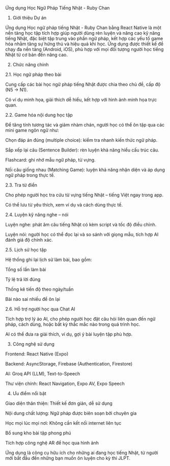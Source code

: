 Ứng dụng Học Ngữ Pháp Tiếng Nhật - Ruby Chan
1. Giới thiệu Dự án

Ứng dụng Học ngữ pháp tiếng Nhật - Ruby Chan bằng React Native là một nền tảng học tập tích hợp giúp người dùng rèn luyện và nâng cao kỹ năng tiếng Nhật, đặc biệt tập trung vào phần ngữ pháp, kết hợp các yếu tố game hóa nhằm tăng sự hứng thú và hiệu quả khi học. Ứng dụng được thiết kế để chạy đa nền tảng (Android, iOS), phù hợp với mọi đối tượng người học tiếng Nhật từ cơ bản đến nâng cao.

2. Chức năng chính

2.1. Học ngữ pháp theo bài
   
Cung cấp các bài học ngữ pháp tiếng Nhật được chia theo chủ đề, cấp độ (N5 → N1).

Có ví dụ minh họa, giải thích dễ hiểu, kết hợp với hình ảnh minh họa trực quan.

2.2. Game hóa nội dung học tập

Để tăng tính tương tác và giảm nhàm chán, người học có thể ôn tập qua các mini game ngôn ngữ như:

Chọn đáp án đúng (multiple choice): kiểm tra nhanh kiến thức ngữ pháp.

Sắp xếp lại câu (Sentence Builder): rèn luyện khả năng hiểu cấu trúc câu.

Flashcard: ghi nhớ mẫu ngữ pháp, từ vựng.

Nối câu giống nhau (Matching Game): luyện khả năng nhận diện và áp dụng ngữ pháp trong thực tế.

2.3. Tra từ điển

Cho phép người học tra cứu từ vựng tiếng Nhật – tiếng Việt ngay trong app.

Có thể lưu từ yêu thích, xem ví dụ và cách dùng thực tế.

2.4. Luyện kỹ năng nghe – nói

Luyện nghe: phát âm câu tiếng Nhật có kèm script và tốc độ điều chỉnh.

Luyện nói: người học có thể đọc lại và so sánh với giọng mẫu, tích hợp AI đánh giá độ chính xác.

2.5. Lịch sử học tập

Hệ thống ghi lại lịch sử làm bài, bao gồm:

Tổng số lần làm bài

Tỷ lệ trả lời đúng

Thống kê tiến độ theo ngày/tuần

Bài nào sai nhiều để ôn lại

2.6. Hỗ trợ người học qua Chat AI

Tích hợp trợ lý ảo AI, cho phép người học đặt câu hỏi liên quan đến ngữ pháp, cách dùng, hoặc bất kỳ thắc mắc nào trong quá trình học.

AI có thể đưa ra giải thích, ví dụ, gợi ý bài luyện tập phù hợp.

3. Công nghệ sử dụng

Frontend: React Native (Expo)

Backend: AsyncStorage, Firebase (Authentication, Firestore)

AI: Groq API (LLM), Text-to-Speech

Thư viện chính: React Navigation, Expo AV, Expo Speech

4. Ưu điểm nổi bật

Giao diện thân thiện: Thiết kế đơn giản, dễ sử dụng

Nội dung chất lượng: Ngữ pháp được biên soạn bởi chuyên gia

Học mọi lúc mọi nơi: Không cần kết nối internet liên tục


Bổ sung kho bài tập phong phú

Tích hợp công nghệ AR để học qua hình ảnh

Ứng dụng là công cụ hữu ích cho những ai đang học tiếng Nhật, từ người mới bắt đầu đến những bạn muốn ôn luyện cho kỳ thi JLPT.
